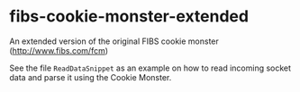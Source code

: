 fibs-cookie-monster-extended
============================

An extended version of the original FIBS cookie monster (http://www.fibs.com/fcm)

See the file `ReadDataSnippet` as an example on how to read incoming socket data and parse it using the Cookie Monster.